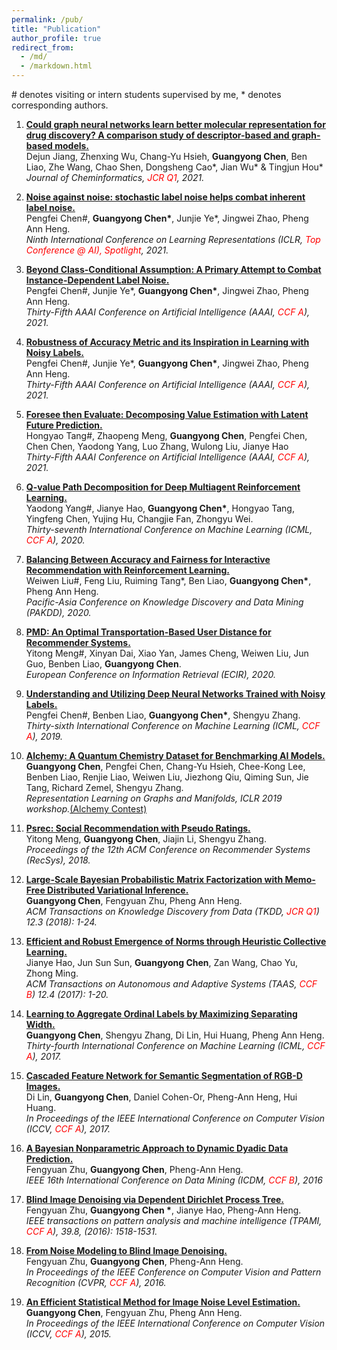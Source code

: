 ```yaml
---
permalink: /pub/
title: "Publication"
author_profile: true
redirect_from: 
  - /md/
  - /markdown.html
---
```

\# denotes visiting or intern students supervised by me, \* denotes corresponding authors.

1. <a class="paper-title" href="https://jcheminf.biomedcentral.com/articles/10.1186/s13321-020-00479-8"> <b>Could graph neural networks learn better molecular representation for drug discovery? A comparison study of descriptor-based and graph-based models.</b></a> <br> Dejun Jiang, Zhenxing Wu, Chang-Yu Hsieh, <b>Guangyong Chen</b>, Ben Liao, Zhe Wang, Chao Shen, Dongsheng Cao*, Jian Wu* & Tingjun Hou* <br><i> Journal of Cheminformatics, <font color=red> JCR Q1</font>, 2021. </i><br>

1. <a class="paper-title" href="https://openreview.net/pdf?id=80FMcTSZ6J0"> <b> Noise against noise: stochastic label noise helps combat inherent label noise.</b></a> <br> Pengfei Chen#, <b>Guangyong Chen*</b>, Junjie Ye*,  Jingwei Zhao, Pheng Ann Heng. <br><i> Ninth International Conference on Learning Representations (ICLR, <font color=red> Top Conference @ AI), Spotlight</font>, 2021. </i><br>

1. <a class="paper-title" href="https://arxiv.org/abs/2012.05458"> <b> Beyond Class-Conditional Assumption: A Primary Attempt to Combat Instance-Dependent Label Noise.</b></a> <br> Pengfei Chen#, Junjie Ye*, <b>Guangyong Chen*</b>, Jingwei Zhao, Pheng Ann Heng. <br><i> Thirty-Fifth AAAI Conference on Artificial Intelligence (AAAI, <font color=red> CCF A</font>), 2021.</i><br>

1. <a class="paper-title" href="https://arxiv.org/abs/2012.04193"> <b> Robustness of Accuracy Metric and its Inspiration in Learning with Noisy Labels.</b></a> <br>Pengfei Chen#, Junjie Ye*, <b>Guangyong Chen*</b>, Jingwei Zhao, Pheng Ann Heng. <br><i> Thirty-Fifth AAAI Conference on Artificial Intelligence (AAAI, <font color=red> CCF A</font>), 2021.</i><br>

1. <a class="paper-title" href="https://arxiv.org/abs/2002.03950"> <b> Foresee then Evaluate: Decomposing Value Estimation with Latent Future Prediction.</b></a> <br> Hongyao Tang#, Zhaopeng Meng, <b>Guangyong Chen</b>, Pengfei Chen, Chen Chen, Yaodong Yang, Luo Zhang, Wulong Liu, Jianye Hao <br><i>Thirty-Fifth AAAI Conference on Artificial Intelligence (AAAI, <font color=red> CCF A</font>), 2021.</i><br>

1. <a class="paper-title" href="https://arxiv.org/abs/2002.03950"> <b> Q-value Path Decomposition for Deep Multiagent Reinforcement Learning.</b></a> <br> Yaodong Yang#, Jianye Hao, <b>Guangyong Chen*</b>, Hongyao Tang, Yingfeng Chen, Yujing Hu, Changjie Fan, Zhongyu Wei. <br><i> Thirty-seventh International Conference on Machine Learning (ICML, <font color=red> CCF A</font>), 2020.</i><br>

1. <a class="paper-title" href="https://link.springer.com/chapter/10.1007/978-3-030-47426-3_13"> <b> Balancing Between Accuracy and Fairness for Interactive Recommendation with Reinforcement Learning.</b></a> <br> Weiwen Liu#, Feng Liu, Ruiming Tang*, Ben Liao, <b>Guangyong Chen*</b>, Pheng Ann Heng. <br><i> Pacific-Asia Conference on Knowledge Discovery and Data Mining (PAKDD), 2020.</i><br>

1. <a class="paper-title" href="https://link.springer.com/chapter/10.1007/978-3-030-45442-5_34"> <b> PMD: An Optimal Transportation-Based User Distance for Recommender Systems.</b></a> <br> Yitong Meng#, Xinyan Dai, Xiao Yan, James Cheng, Weiwen Liu, Jun Guo, Benben Liao, <b>Guangyong Chen</b>. <br><i> European Conference on Information Retrieval (ECIR), 2020.</i><br>

1. <a class="paper-title" href="http://proceedings.mlr.press/v97/chen19g.html"> <b> Understanding and Utilizing Deep Neural Networks Trained with Noisy Labels.</b></a> <br> Pengfei Chen#, Benben Liao, <b>Guangyong Chen*</b>, Shengyu Zhang. <br><i> Thirty-sixth International Conference on Machine Learning (ICML, <font color=red> CCF A</font>), 2019.</i><br>

1. <a class="paper-title" href="https://rlgm.github.io/papers/31.pdf"> <b> Alchemy: A Quantum Chemistry Dataset for Benchmarking AI Models.</b></a> <br> <b>Guangyong Chen</b>, Pengfei Chen, Chang-Yu Hsieh, Chee-Kong Lee, Benben Liao, Renjie Liao, Weiwen Liu, Jiezhong Qiu, Qiming Sun, Jie Tang, Richard Zemel, Shengyu Zhang. <br><i> Representation Learning on Graphs and Manifolds, ICLR 2019 workshop.</i><a href="https://alchemy.tencent.com/">(Alchemy Contest)</a><br>

1. <a class="paper-title" href="https://dl.acm.org/doi/abs/10.1145/3240323.3240390"> <b> Psrec: Social Recommendation with Pseudo Ratings.</b></a> <br> Yitong Meng, <b>Guangyong Chen</b>, Jiajin Li, Shengyu Zhang. <br><i> Proceedings of the 12th ACM Conference on Recommender Systems (RecSys), 2018.</i><br>

1. <a class="paper-title" href="https://dl.acm.org/doi/abs/10.1145/3161886"> <b>Large-Scale Bayesian Probabilistic Matrix Factorization with Memo-Free Distributed Variational Inference.</b></a> <br> <b>Guangyong Chen</b>, Fengyuan Zhu, Pheng Ann Heng. <br><i> ACM Transactions on Knowledge Discovery from Data (TKDD, <font color=red> JCR Q1</font>) 12.3 (2018): 1-24.</i><br>

1. <a class="paper-title" href="https://dl.acm.org/doi/pdf/10.1145/3127498"> <b> Efficient and Robust Emergence of Norms through Heuristic Collective Learning.</b></a> <br> Jianye Hao, Jun Sun Sun, <b>Guangyong Chen</b>, Zan Wang, Chao Yu, Zhong Ming. <br><i> ACM Transactions on Autonomous and Adaptive Systems (TAAS, <font color=red> CCF B</font>) 12.4 (2017): 1-20.</i><br>

1. <a class="paper-title" href="https://dl.acm.org/ft_gateway.cfm?id=3305463&type=pdf"> <b>Learning to Aggregate Ordinal Labels by Maximizing Separating Width.</b></a> <br> <b>Guangyong Chen</b>, Shengyu Zhang, Di Lin, Hui Huang, Pheng Ann Heng. <br><i> Thirty-fourth International Conference on Machine Learning (ICML, <font color=red> CCF A</font>), 2017.</i><br>

1. <a class="paper-title" href="http://openaccess.thecvf.com/content_ICCV_2017/papers/Lin_Cascaded_Feature_Network_ICCV_2017_paper.pdf"> <b>Cascaded Feature Network for Semantic Segmentation of RGB-D Images.</b></a> <br> Di Lin,  <b>Guangyong Chen</b>, Daniel Cohen-Or, Pheng-Ann Heng, Hui Huang. <br><i>  In Proceedings of the IEEE International Conference on Computer Vision (ICCV, <font color=red> CCF A</font>), 2017.</i><br>

1. <a class="paper-title" href="https://ieeexplore.ieee.org/abstract/document/7837897/"> <b> A Bayesian Nonparametric Approach to Dynamic Dyadic Data Prediction.</b></a> <br> Fengyuan Zhu, <b>Guangyong Chen</b>, Pheng-Ann Heng. <br><i> IEEE 16th International Conference on Data Mining (ICDM, <font color=red> CCF B</font>), 2016</i><br>

1. <a class="paper-title" href="https://ieeexplore.ieee.org/abstract/document/7557070/"> <b> Blind Image Denoising via Dependent Dirichlet Process Tree.</b></a> <br> Fengyuan Zhu, <b>Guangyong Chen *</b>, Jianye Hao, Pheng-Ann Heng. <br><i> IEEE transactions on pattern analysis and machine intelligence (TPAMI, <font color=red> CCF A</font>), 39.8, (2016): 1518-1531.</i><br>

1. <a class="paper-title" href="https://www.cv-foundation.org/openaccess/content_cvpr_2016/papers/Zhu_From_Noise_Modeling_CVPR_2016_paper.pdf"> <b>From Noise Modeling to Blind Image Denoising.</b></a> <br> Fengyuan Zhu, <b>Guangyong Chen</b>, Pheng-Ann Heng. <br><i> In Proceedings of the IEEE Conference on Computer Vision and Pattern Recognition (CVPR, <font color=red> CCF A</font>), 2016.</i><br>

1. <a class="paper-title" href="https://www.cv-foundation.org/openaccess/content_iccv_2015/papers/Chen_An_Efficient_Statistical_ICCV_2015_paper.pdf"> <b>An Efficient Statistical Method for Image Noise Level Estimation.</b></a> <br>  <b>Guangyong Chen</b>, Fengyuan Zhu, Pheng Ann Heng. <br><i> In Proceedings of the IEEE International Conference on Computer Vision (ICCV, <font color=red> CCF A</font>), 2015.</i><br>
